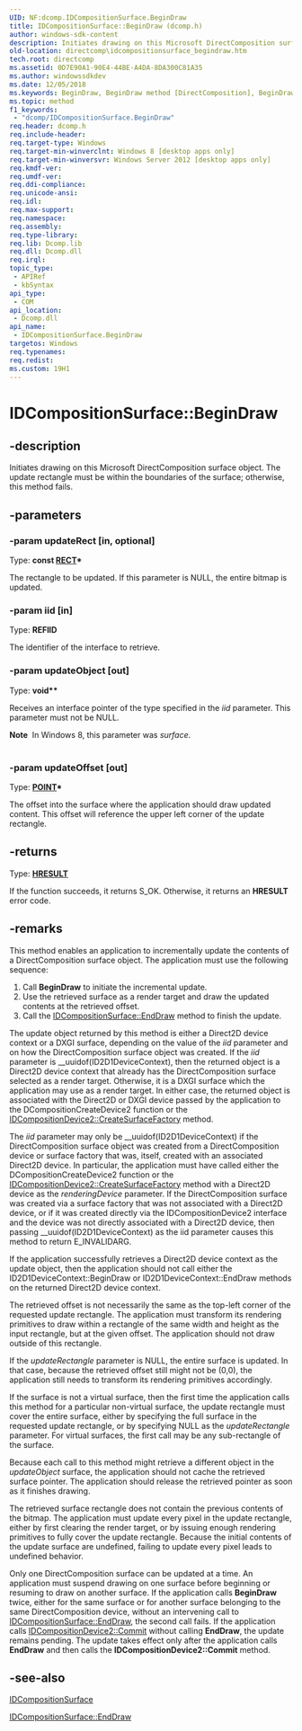 ```yaml
---
UID: NF:dcomp.IDCompositionSurface.BeginDraw
title: IDCompositionSurface::BeginDraw (dcomp.h)
author: windows-sdk-content
description: Initiates drawing on this Microsoft DirectComposition surface object.
old-location: directcomp\idcompositionsurface_begindraw.htm
tech.root: directcomp
ms.assetid: 0D7E90A1-90E4-44BE-A4DA-8DA300C81A35
ms.author: windowssdkdev
ms.date: 12/05/2018
ms.keywords: BeginDraw, BeginDraw method [DirectComposition], BeginDraw method [DirectComposition],IDCompositionSurface interface, IDCompositionSurface interface [DirectComposition],BeginDraw method, IDCompositionSurface.BeginDraw, IDCompositionSurface::BeginDraw, dcomp/IDCompositionSurface::BeginDraw, directcomp.idcompositionsurface_begindraw
ms.topic: method
f1_keywords: 
 - "dcomp/IDCompositionSurface.BeginDraw"
req.header: dcomp.h
req.include-header: 
req.target-type: Windows
req.target-min-winverclnt: Windows 8 [desktop apps only]
req.target-min-winversvr: Windows Server 2012 [desktop apps only]
req.kmdf-ver: 
req.umdf-ver: 
req.ddi-compliance: 
req.unicode-ansi: 
req.idl: 
req.max-support: 
req.namespace: 
req.assembly: 
req.type-library: 
req.lib: Dcomp.lib
req.dll: Dcomp.dll
req.irql: 
topic_type:
 - APIRef
 - kbSyntax
api_type:
 - COM
api_location:
 - Dcomp.dll
api_name:
 - IDCompositionSurface.BeginDraw
targetos: Windows
req.typenames: 
req.redist: 
ms.custom: 19H1
---
```


# IDCompositionSurface::BeginDraw


## -description


Initiates drawing on this Microsoft DirectComposition surface object. The update rectangle must be within the boundaries of the surface; otherwise, this method fails.




## -parameters




### -param updateRect [in, optional]

Type: <b>const <a href="/windows/desktop/api/windef/ns-windef-rect">RECT</a>*</b>

The rectangle to be updated. If this parameter is NULL, the entire bitmap is updated.


### -param iid [in]

Type: <b>REFIID</b>

The identifier of the interface to retrieve.


### -param updateObject [out]

Type: <b>void**</b>

Receives an interface pointer of the type specified in the <i>iid</i> parameter.   This parameter must not be NULL.

<div class="alert"><b>Note</b>  In Windows 8, this parameter was <i>surface</i>.</div>
<div> </div>

### -param updateOffset [out]

Type: <b><a href="https://docs.microsoft.com/previous-versions/dd162805(v=vs.85)">POINT</a>*</b>

The offset into the surface where the application should draw updated content. This offset will reference the upper left corner of the update rectangle.


## -returns



Type: <b><a href="https://docs.microsoft.com/windows/desktop/WinProg/windows-data-types">HRESULT</a></b>

If the function succeeds, it returns S_OK. Otherwise, it returns an <b>HRESULT</b> error code. 




## -remarks



This method enables an application to incrementally update the contents of a DirectComposition surface object. The application must use the following sequence:



<ol>
<li>Call <b>BeginDraw</b> to initiate the incremental update.</li>
<li>Use the retrieved surface as a render target and draw the updated contents at the retrieved offset.</li>
<li>Call the <a href="https://docs.microsoft.com/windows/desktop/api/dcomp/nf-dcomp-idcompositionsurface-enddraw">IDCompositionSurface::EndDraw</a> method to finish the update.</li>
</ol>
The update object returned by this method is either a Direct2D device context or a DXGI surface, depending on the value of the <i>iid</i> parameter and on how the DirectComposition surface object was created. If the <i>iid</i> parameter is __uuidof(ID2D1DeviceContext), then the returned object is a Direct2D device context that already has the DirectComposition surface selected as a render target. Otherwise, it is a DXGI surface which the application may use as a render target. In either case, the returned object is associated with the Direct2D or DXGI device passed by the application to the DCompositionCreateDevice2 function or the <a href="https://docs.microsoft.com/windows/desktop/api/dcomp/nf-dcomp-idcompositiondevice2-createsurfacefactory">IDCompositionDevice2::CreateSurfaceFactory</a> method.



The <i>iid</i> parameter may only be __uuidof(ID2D1DeviceContext) if the DirectComposition surface object was created from a DirectComposition device or surface factory that was, itself, created with an associated Direct2D device. In particular, the application must have called either the DCompositionCreateDevice2 function or the <a href="https://docs.microsoft.com/windows/desktop/api/dcomp/nf-dcomp-idcompositiondevice2-createsurfacefactory">IDCompositionDevice2::CreateSurfaceFactory</a> method with a Direct2D device as the <i>renderingDevice</i> parameter. If the DirectComposition surface was created via a surface factory that was not associated with a Direct2D device, or if it was created directly via the IDCompositionDevice2 interface and the device was not directly associated with a Direct2D device, then passing __uuidof(ID2D1DeviceContext) as the iid parameter causes this method to return E_INVALIDARG.



If the application successfully retrieves a Direct2D device context as the update object, then the application should not call either the ID2D1DeviceContext::BeginDraw or ID2D1DeviceContext::EndDraw methods on the returned Direct2D device context.


The retrieved offset is not necessarily the same as the top-left corner of the requested update rectangle. The application must transform its rendering primitives to draw within a rectangle of the same width and height as the input rectangle, but at the given offset. The application should not draw outside of this rectangle.



If the <i>updateRectangle</i> parameter is NULL, the entire surface is updated. In that case, because the retrieved offset still might not be (0,0), the application still needs to transform its rendering primitives accordingly.



If the surface is not a virtual surface, then the first time the application calls this method for a particular non-virtual surface, the update rectangle must cover the entire surface, either by specifying the full surface in the requested update rectangle, or by specifying NULL as the <i>updateRectangle</i> parameter. For virtual surfaces, the first call may be any sub-rectangle of the surface.



Because each call to this method might retrieve a different object in the <i>updateObject</i> surface, the application should not cache the retrieved surface pointer. The application should release the retrieved pointer as soon as it finishes drawing. 

The retrieved surface rectangle does not contain the previous contents of the bitmap. The application must update every pixel in the update rectangle, either by first clearing the render target, or by issuing enough rendering primitives to fully cover the update rectangle. Because the initial contents of the update surface are undefined, failing to update every pixel leads to undefined behavior.



Only one DirectComposition surface can be updated at a time. An application must suspend drawing on one surface before beginning or resuming to draw on another surface. If the application calls <b>BeginDraw</b> twice, either for the same surface or for another surface belonging to the same DirectComposition device, without an intervening call to <a href="https://docs.microsoft.com/windows/desktop/api/dcomp/nf-dcomp-idcompositionsurface-enddraw">IDCompositionSurface::EndDraw</a>, the second call fails. If the application calls <a href="https://docs.microsoft.com/windows/desktop/api/dcomp/nf-dcomp-idcompositiondevice2-commit">IDCompositionDevice2::Commit</a> without calling <b>EndDraw</b>, the update remains pending. The update takes effect only after the application calls <b>EndDraw</b> and then  calls the <b>IDCompositionDevice2::Commit</b>  method.




## -see-also




<a href="https://docs.microsoft.com/windows/desktop/api/dcomp/nn-dcomp-idcompositionsurface">IDCompositionSurface</a>



<a href="https://docs.microsoft.com/windows/desktop/api/dcomp/nf-dcomp-idcompositionsurface-enddraw">IDCompositionSurface::EndDraw</a>
 

 

